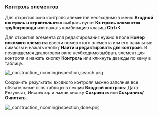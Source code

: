 ﻿### Контроль элементов 
Для открытия окна контроля элементов необходимо в меню **Входной контроль и строительство** выбрать пункт **Контроль элементов трубопровода** или нажать комбинацию клавиш **Ctrl+K**.

Для открытия элемента для редактирования нужно в поле **Номер искомого элемента** ввести номер этого элемента или его начальные символы и нажать кнопку **Найти и редактировать для контроля**. В появившемся диалоговом окне необходимо выбрать элемент  для контроля и нажать кнопку **Контроль** или кликнуть дважды по нему в таблице.

![_construction_incominginspection_search.png](D:/Git/prizm/docuser/content/_construction_incominginspection_search.png "")

Сохранить результаты входного контроля можно заполнив все обязательные поля таблицы в секции **Входной контроль**: Дата, Результат, Инспектор и нажав кнопку **Сохранить** или **Сохранить/Очистить**.

![_construction_incominginspection_done.png](D:/Git/prizm/docuser/content/_construction_incominginspection_done.png "")
  
